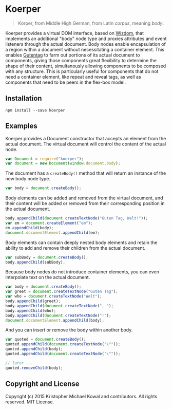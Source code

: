 
# Koerper

> Körper, from Middle High German, from Latin *corpus*, meaning *body*.

Koerper provides a virtual DOM interface, based on [Wizdom][], that implements
an additional "body" node type and proxies attributes and event listeners
through the actual document.
Body nodes enable encapsulation of a region within a document without
necessitating a container element.
This enables [Gutentag][] to farm out portions of its actual document to
components, giving those components great flexibility to determine the shape of
their content, simultanously allowing components to be composed with any
structure.
This is particularly useful for components that do not need a container element,
like repeat and reveal tags, as well as components that need to be peers in the
flex-box model.

[Wizdom]: https://github.com/gutentags/wizdom
[Gutentag]: https://github.com/gutentags/gutentag

## Installation

```
npm install --save koerper
```

## Examples

Koerper provides a Document constructor that accepts an element from the actual
document.
The virtual document will control the content of the actual node.

```js
var Document = require("koerper");
var document = new Document(window.document.body);
```

The document has a `createBody()` method that will return an instance of the new
body node type.

```js
var body = document.createBody();
```

Body elements can be added and removed from the virtual document, and their
content will be added or removed from their corresponding position in the actual
document.

```js
body.appendChild(document.createTextNode("Guten Tag, Welt!"));
var em = document.createElement("em");
em.appendChild(body);
document.documentElement.appendChild(em);
```

Body elements can contain deeply nested body elements and retain the ability to
add and remove their children from the actual document.

```js
var subBody = document.createBody();
body.appendChild(subBody);
```

Because body nodes do not introduce container elements, you can even interpolate
text on the actual document.

```js
var body = document.createBody();
var greet = document.createTextNode("Guten Tag");
var who = document.createTextNode("Welt");
body.appendChild(greet);
body.appendChild(document.createTextNode(", ");
body.appendChild(who);
body.appendChild(document.createTextNode("!");
document.documentElement.appendChild(body);
```

And you can insert or remove the body within another body.

```js
var quoted = document.createBody();
quoted.appendChild(document.createTextNode("\""));
quoted.appendChild(body);
quoted.appendChild(document.createTextNode("\""));

// later ...
quoted.removeChild(body);
```

## Copyright and License

Copyright (c) 2015 Kristopher Michael Kowal and contributors.
All rights reserved.
MIT License.

